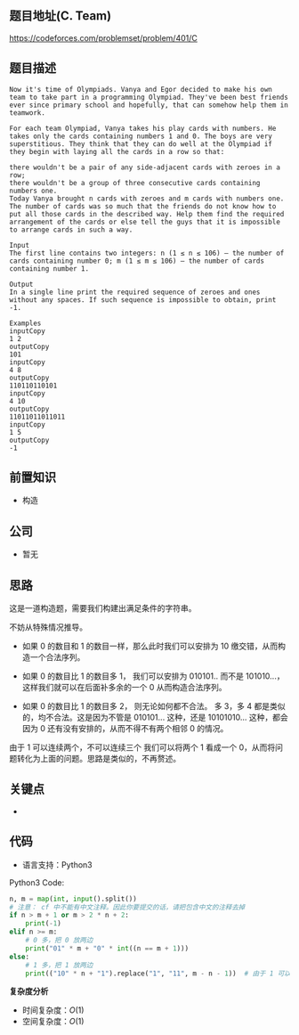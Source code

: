 ## 题目地址(C. Team)

https://codeforces.com/problemset/problem/401/C

## 题目描述

```
Now it's time of Olympiads. Vanya and Egor decided to make his own team to take part in a programming Olympiad. They've been best friends ever since primary school and hopefully, that can somehow help them in teamwork.

For each team Olympiad, Vanya takes his play cards with numbers. He takes only the cards containing numbers 1 and 0. The boys are very superstitious. They think that they can do well at the Olympiad if they begin with laying all the cards in a row so that:

there wouldn't be a pair of any side-adjacent cards with zeroes in a row;
there wouldn't be a group of three consecutive cards containing numbers one.
Today Vanya brought n cards with zeroes and m cards with numbers one. The number of cards was so much that the friends do not know how to put all those cards in the described way. Help them find the required arrangement of the cards or else tell the guys that it is impossible to arrange cards in such a way.

Input
The first line contains two integers: n (1 ≤ n ≤ 106) — the number of cards containing number 0; m (1 ≤ m ≤ 106) — the number of cards containing number 1.

Output
In a single line print the required sequence of zeroes and ones without any spaces. If such sequence is impossible to obtain, print -1.

Examples
inputCopy
1 2
outputCopy
101
inputCopy
4 8
outputCopy
110110110101
inputCopy
4 10
outputCopy
11011011011011
inputCopy
1 5
outputCopy
-1

```

## 前置知识

- 构造

## 公司

- 暂无

## 思路

这是一道构造题，需要我们构建出满足条件的字符串。

不妨从特殊情况推导。

- 如果 0 的数目和 1 的数目一样，那么此时我们可以安排为 10 缴交错，从而构造一个合法序列。

- 如果 0 的数目比 1 的数目多 1， 我们可以安排为 010101.. 而不是 101010...，这样我们就可以在后面补多余的一个 0 从而构造合法序列。

- 如果 0 的数目比 1 的数目多 2， 则无论如何都不合法。 多 3，多 4 都是类似的，均不合法。这是因为不管是 010101... 这种，还是 10101010... 这种，都会因为 0 还有没有安排的，从而不得不有两个相邻 0 的情况。

由于 1 可以连续两个，不可以连续三个 我们可以将两个 1 看成一个 0，从而将问题转化为上面的问题。思路是类似的，不再赘述。

## 关键点

-

## 代码

- 语言支持：Python3

Python3 Code:

```python
n, m = map(int, input().split())
# 注意： cf 中不能有中文注释。因此你要提交的话，请把包含中文的注释去掉
if n > m + 1 or m > 2 * n + 2:
    print(-1)
elif n >= m:
    # 0 多，把 0 放两边
    print("01" * m + "0" * int((n == m + 1)))
else:
    # 1 多，把 1 放两边
    print(("10" * n + "1").replace("1", "11", m - n - 1))  # 由于 1 可以连续放两个，如果可能的话（1 还足够）那就贪心地放两个


```

**复杂度分析**

- 时间复杂度：$O(1)$
- 空间复杂度：$O(1)$
